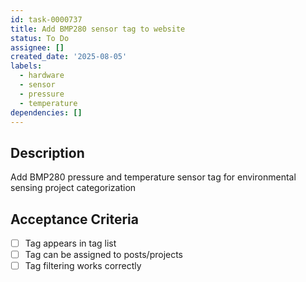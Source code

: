 ```yaml
---
id: task-0000737
title: Add BMP280 sensor tag to website
status: To Do
assignee: []
created_date: '2025-08-05'
labels:
  - hardware
  - sensor
  - pressure
  - temperature
dependencies: []
---
```


## Description

Add BMP280 pressure and temperature sensor tag for environmental sensing project categorization

## Acceptance Criteria

- [ ] Tag appears in tag list
- [ ] Tag can be assigned to posts/projects
- [ ] Tag filtering works correctly
